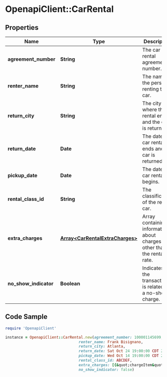 # OpenapiClient::CarRental

## Properties

Name | Type | Description | Notes
------------ | ------------- | ------------- | -------------
**agreement_number** | **String** | The car rental agreement number. | [optional] 
**renter_name** | **String** | The name of the person renting the car. | [optional] 
**return_city** | **String** | The city where the rental ends and the car is returned. | [optional] 
**return_date** | **Date** | The date the car rental ends and the car is returned. | [optional] 
**pickup_date** | **Date** | The date the car rental begins. | [optional] 
**rental_class_id** | **String** | The classification of the rental car. | [optional] 
**extra_charges** | [**Array&lt;CarRentalExtraCharges&gt;**](CarRentalExtraCharges.md) | Array containing information about charges other than the rental rate. | [optional] 
**no_show_indicator** | **Boolean** | Indicates if the transaction is related to a no-show charge. | [optional] 

## Code Sample

```ruby
require 'OpenapiClient'

instance = OpenapiClient::CarRental.new(agreement_number: 100001145699,
                                 renter_name: Frank Bisignano,
                                 return_city: Atlanta,
                                 return_date: Sat Oct 24 19:00:00 CDT 2020,
                                 pickup_date: Wed Oct 14 19:00:00 CDT 2020,
                                 rental_class_id: ABCDEF,
                                 extra_charges: [{&quot;chargeItem&quot;:&quot;GAS&quot;},{&quot;chargeItem&quot;:&quot;EXTRA_MILEAGE&quot;}],
                                 no_show_indicator: false)
```


